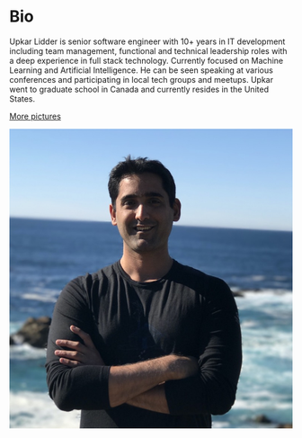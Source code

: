 # Bio

Upkar Lidder is senior software engineer with 10+ years in IT development including team management, functional and technical leadership roles with a deep experience in full stack technology. Currently focused on Machine Learning and Artificial Intelligence. He can be seen speaking at various conferences and participating in local tech groups and meetups. Upkar went to graduate school in Canada and currently resides in the United States.
 

[More pictures](/pictures)

![speaker](pictures/upkar-profile.jpg)
